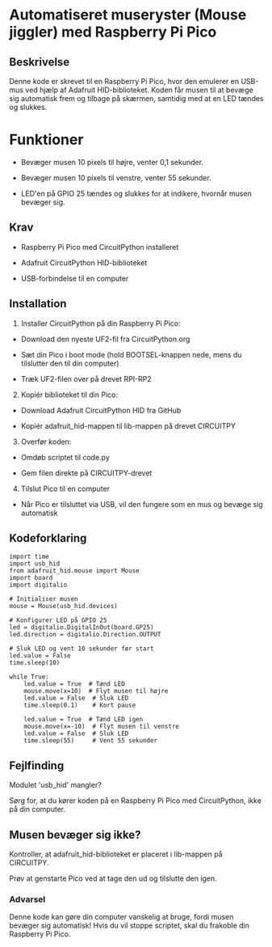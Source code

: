 # Automatiseret museryster (Mouse jiggler) med Raspberry Pi Pico

## Beskrivelse

Denne kode er skrevet til en Raspberry Pi Pico, hvor den emulerer en USB-mus ved hjælp af Adafruit HID-biblioteket. Koden får musen til at bevæge sig automatisk frem og tilbage på skærmen, samtidig med at en LED tændes og slukkes.

# Funktioner

- Bevæger musen 10 pixels til højre, venter 0,1 sekunder.

- Bevæger musen 10 pixels til venstre, venter 55 sekunder.

- LED'en på GPIO 25 tændes og slukkes for at indikere, hvornår musen bevæger sig.

## Krav

- Raspberry Pi Pico med CircuitPython installeret

- Adafruit CircuitPython HID-biblioteket

- USB-forbindelse til en computer

## Installation

1. Installer CircuitPython på din Raspberry Pi Pico:

- Download den nyeste UF2-fil fra CircuitPython.org

- Sæt din Pico i boot mode (hold BOOTSEL-knappen nede, mens du tilslutter den til din computer)

- Træk UF2-filen over på drevet RPI-RP2

2. Kopiér biblioteket til din Pico:

- Download Adafruit CircuitPython HID fra GitHub

- Kopiér adafruit_hid-mappen til lib-mappen på drevet CIRCUITPY

3. Overfør koden:

- Omdøb scriptet til code.py

- Gem filen direkte på CIRCUITPY-drevet

4. Tilslut Pico til en computer

- Når Pico er tilsluttet via USB, vil den fungere som en mus og bevæge sig automatisk

## Kodeforklaring
```circuitpy 
import time
import usb_hid
from adafruit_hid.mouse import Mouse
import board
import digitalio

# Initialiser musen
mouse = Mouse(usb_hid.devices)

# Konfigurer LED på GPIO 25
led = digitalio.DigitalInOut(board.GP25)
led.direction = digitalio.Direction.OUTPUT

# Sluk LED og vent 10 sekunder før start
led.value = False
time.sleep(10)

while True:
    led.value = True  # Tænd LED
    mouse.move(x=10)  # Flyt musen til højre
    led.value = False  # Sluk LED
    time.sleep(0.1)    # Kort pause

    led.value = True  # Tænd LED igen
    mouse.move(x=-10)  # Flyt musen til venstre
    led.value = False  # Sluk LED
    time.sleep(55)     # Vent 55 sekunder
```
## Fejlfinding

Modulet 'usb_hid' mangler?

Sørg for, at du kører koden på en Raspberry Pi Pico med CircuitPython, ikke på din computer.

## Musen bevæger sig ikke?

Kontroller, at adafruit_hid-biblioteket er placeret i lib-mappen på CIRCUITPY.

Prøv at genstarte Pico ved at tage den ud og tilslutte den igen.

### Advarsel

Denne kode kan gøre din computer vanskelig at bruge, fordi musen bevæger sig automatisk! Hvis du vil stoppe scriptet, skal du frakoble din Raspberry Pi Pico.